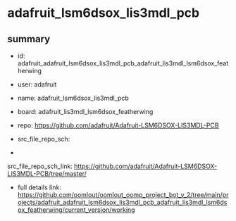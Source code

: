 # adafruit_lsm6dsox_lis3mdl_pcb
 
## summary 
* id: adafruit_adafruit_lsm6dsox_lis3mdl_pcb_adafruit_lis3mdl_lsm6dsox_featherwing
* user: adafruit
* name: adafruit_lsm6dsox_lis3mdl_pcb
* board: adafruit_lis3mdl_lsm6dsox_featherwing
* repo: https://github.com/adafruit/Adafruit-LSM6DSOX-LIS3MDL-PCB



* src_file_repo_sch: 
*
 src_file_repo_sch_link: https://github.com/adafruit/Adafruit-LSM6DSOX-LIS3MDL-PCB/tree/master/
* full details link: https://github.com/oomlout/oomlout_oomp_project_bot_v_2/tree/main/projects/adafruit_adafruit_lsm6dsox_lis3mdl_pcb_adafruit_lis3mdl_lsm6dsox_featherwing/current_version/working  







